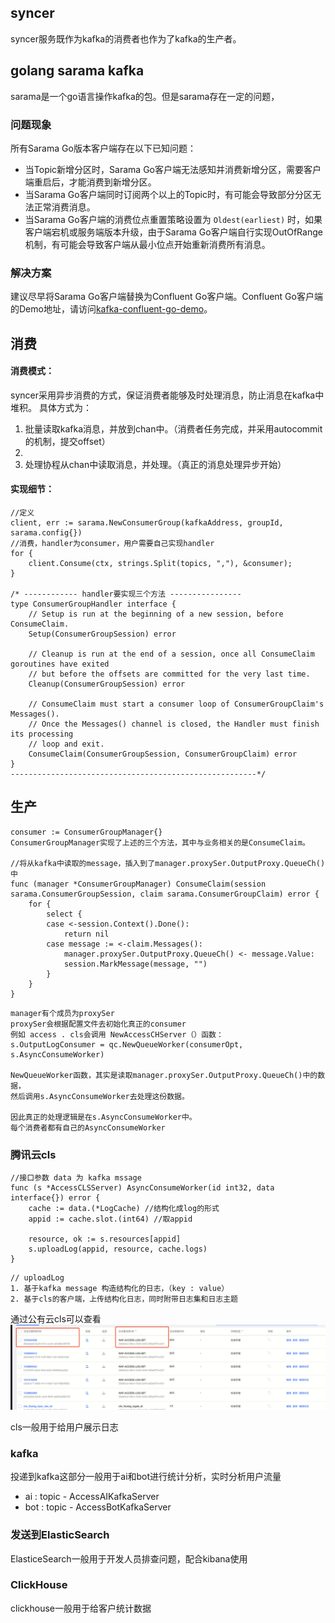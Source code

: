 ## syncer
syncer服务既作为kafka的消费者也作为了kafka的生产者。

## golang sarama kafka
sarama是一个go语言操作kafka的包。但是sarama存在一定的问题，
### 问题现象
所有Sarama Go版本客户端存在以下已知问题：
- 当Topic新增分区时，Sarama Go客户端无法感知并消费新增分区，需要客户端重启后，才能消费到新增分区。
- 当Sarama Go客户端同时订阅两个以上的Topic时，有可能会导致部分分区无法正常消费消息。
- 当Sarama Go客户端的消费位点重置策略设置为 `Oldest(earliest)` 时，如果客户端宕机或服务端版本升级，由于Sarama Go客户端自行实现OutOfRange机制，有可能会导致客户端从最小位点开始重新消费所有消息。
### 解决方案
建议尽早将Sarama Go客户端替换为Confluent Go客户端。Confluent Go客户端的Demo地址，请访问[kafka-confluent-go-demo](https://github.com/AliwareMQ/aliware-kafka-demos/tree/master/kafka-confluent-go-demo)。

## 消费
#### 消费模式：
syncer采用异步消费的方式，保证消费者能够及时处理消息，防止消息在kafka中堆积。
具体方式为：

1. 批量读取kafka消息，并放到chan中。（消费者任务完成，并采用autocommit的机制，提交offset）
2. 
3. 处理协程从chan中读取消息，并处理。（真正的消息处理异步开始）

#### 实现细节：
```
//定义
client, err := sarama.NewConsumerGroup(kafkaAddress, groupId, sarama.config{})
//消费，handler为consumer，用户需要自己实现handler
for {
    client.Consume(ctx, strings.Split(topics, ","), &consumer); 
}

/* ------------ handler要实现三个方法 ----------------
type ConsumerGroupHandler interface {
    // Setup is run at the beginning of a new session, before ConsumeClaim.
    Setup(ConsumerGroupSession) error

    // Cleanup is run at the end of a session, once all ConsumeClaim goroutines have exited
    // but before the offsets are committed for the very last time.
    Cleanup(ConsumerGroupSession) error

    // ConsumeClaim must start a consumer loop of ConsumerGroupClaim's Messages().
    // Once the Messages() channel is closed, the Handler must finish its processing
    // loop and exit.
    ConsumeClaim(ConsumerGroupSession, ConsumerGroupClaim) error
}
-------------------------------------------------------*/
```

## 生产
``` 
consumer := ConsumerGroupManager{}
ConsumerGroupManager实现了上述的三个方法，其中与业务相关的是ConsumeClaim。

//将从kafka中读取的message，插入到了manager.proxySer.OutputProxy.QueueCh()中
func (manager *ConsumerGroupManager) ConsumeClaim(session sarama.ConsumerGroupSession, claim sarama.ConsumerGroupClaim) error {
    for {
        select {
        case <-session.Context().Done():
            return nil
        case message := <-claim.Messages():
            manager.proxySer.OutputProxy.QueueCh() <- message.Value:
            session.MarkMessage(message, "")
        }
    }
}
```

```
manager有个成员为proxySer
proxySer会根据配置文件去初始化真正的consumer
例如 access . cls会调用 NewAccessCHServer（）函数：
s.OutputLogConsumer = qc.NewQueueWorker(consumerOpt, s.AsyncConsumeWorker)

NewQueueWorker函数，其实是读取manager.proxySer.OutputProxy.QueueCh()中的数据，
然后调用s.AsyncConsumeWorker去处理这份数据。

因此真正的处理逻辑是在s.AsyncConsumeWorker中。
每个消费者都有自己的AsyncConsumeWorker
```

### 腾讯云cls
```
//接口参数 data 为 kafka mssage
func (s *AccessCLSServer) AsyncConsumeWorker(id int32, data interface{}) error {
    cache := data.(*LogCache) //结构化成log的形式
    appid := cache.slot.(int64) //取appid

    resource, ok := s.resources[appid]
 	s.uploadLog(appid, resource, cache.logs)
}
```

```
// uploadLog 
1. 基于kafka message 构造结构化的日志，（key : value）
2. 基于cls的客户端，上传结构化日志，同时附带日志集和日志主题
```

通过公有云cls可以查看
![alt text](image.png)

cls一般用于给用户展示日志

### kafka
投递到kafka这部分一般用于ai和bot进行统计分析，实时分析用户流量

- ai :  topic - AccessAIKafkaServer
- bot :  topic - AccessBotKafkaServer



### 发送到ElasticSearch
ElasticeSearch一般用于开发人员排查问题，配合kibana使用

### ClickHouse
clickhouse一般用于给客户统计数据